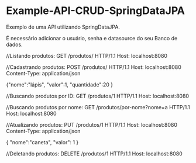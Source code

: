 # Example-API-CRUD-SpringDataJPA

Exemplo de uma API utilizando SpringDataJPA.

É necessário adicionar o usuário, senha e datasource do seu Banco de dados.

//Listando produtos:
GET /produtos/ HTTP/1.1
Host: localhost:8080

//Cadastrando produtos:
POST /produtos/ HTTP/1.1
Host: localhost:8080
Content-Type: application/json

{"nome":"lápis",
"valor":1,
"quantidade":20
}

//Buscando produtos por ID:
GET /produtos/1 HTTP/1.1
Host: localhost:8080

//Buscando produtos por nome:
GET /produtos/por-nome?nome=a HTTP/1.1
Host: localhost:8080

//Atualizando produtos:
PUT /produtos/1 HTTP/1.1
Host: localhost:8080
Content-Type: application/json

{
"nome":"caneta",
"valor": 1
}

//Deletando produtos:
DELETE /produtos/1 HTTP/1.1
Host: localhost:8080
